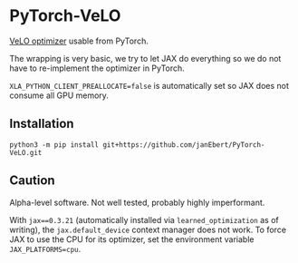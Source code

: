 # PyTorch-VeLO

[VeLO optimizer](https://arxiv.org/abs/2211.09760) usable from
PyTorch.

The wrapping is very basic, we try to let JAX do everything so we do
not have to re-implement the optimizer in PyTorch.

`XLA_PYTHON_CLIENT_PREALLOCATE=false` is automatically set so JAX does
not consume all GPU memory.

## Installation

```shell
python3 -m pip install git+https://github.com/janEbert/PyTorch-VeLO.git
```

## Caution

Alpha-level software. Not well tested, probably highly imperformant.

With `jax==0.3.21` (automatically installed via `learned_optimization`
as of writing), the `jax.default_device` context manager does not
work. To force JAX to use the CPU for its optimizer, set the
environment variable `JAX_PLATFORMS=cpu`.
